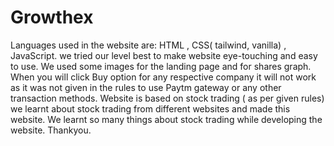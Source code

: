 # Growthex
Languages used in the website are: HTML , CSS( tailwind, vanilla) , JavaScript.
we tried our level best to make website eye-touching and easy to use.
We used some images for the landing page and for shares graph.
When you will click Buy option for any respective company it will not work as it was not given in the rules to use Paytm gateway or any other transaction methods.
Website is based on stock trading ( as per given rules) we learnt about stock trading from different websites and made this website.
We learnt so many things about stock trading while developing the website.
Thankyou.
